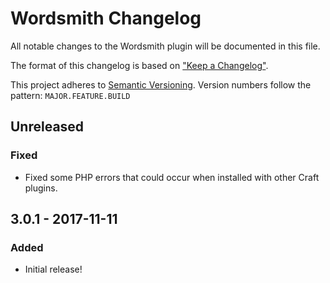 # Wordsmith Changelog

All notable changes to the Wordsmith plugin will be documented in this file.

The format of this changelog is based on ["Keep a Changelog"](http://keepachangelog.com/).

This project adheres to [Semantic Versioning](http://semver.org/). Version numbers follow the pattern: `MAJOR.FEATURE.BUILD`

## Unreleased

### Fixed

- Fixed some PHP errors that could occur when installed with other Craft plugins.

## 3.0.1 - 2017-11-11

### Added

- Initial release!

